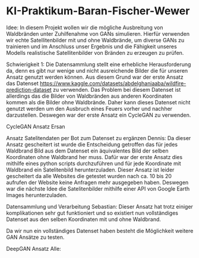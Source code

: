 # KI-Praktikum-Baran-Fischer-Wewer

Idee: In diesem Projekt wollen wir die mögliche Ausbreitung von Waldbränden unter Zuhilfenahme von GANs simulieren. Hierfür verwenden wir echte Satellitenbilder mit und ohne Waldbrände, um diverse GANs zu trainieren und im Anschluss unser Ergebnis und die Fähigkeit unseres Modells realistische Satellitenbilder von Bränden zu erzeugen zu prüfen.

Schwierigkeit 1: Die Datensammlung stellt eine erhebliche Herausforderung da, denn es gibt nur wenige und nicht ausreichende Bilder die für unseren Ansatz genutzt werden können. Aus diesem Grund war der erste Ansatz das Datenset https://www.kaggle.com/datasets/abdelghaniaaba/wildfire-prediction-dataset zu verwenden. Das Problem bei diesem Datenset ist allerdings das die Bilder von Waldbränden aus anderen Koordinaten kommen als die Bilder ohne Waldbrände. Daher kann dieses Datenset nicht genutzt werden um den Ausbruch eines Feuers  vorher und nachher darzustellen. Deswegen war der erste Ansatz ein CycleGAN zu verwenden.

CycleGAN Ansatz Ersan



Ansatz Satelitendaten per Bot zum Datenset zu ergänzen Dennis:
Da dieser Ansatz gescheitert ist wurde die Entscheidung getroffen das für jedes Waldbrand Bild aus dem Datenset ein äquivalentes Bild der selben Koordinaten ohne Waldbrand her muss. Dafür war der erste Ansatz dies mithilfe eines python scripts durchzuführen und für jede Koordinate mit Waldbrand ein Satelitenbild herunterzuladen. Dieser Ansatz ist leider gescheitert da alle Websites die getestet wurden nach ca. 10 bis 20 aufrufen der Website keine Anfragen mehr ausgegeben haben. Deswegen war die nächste Idee die Satelitenbilder mithilfe einer API von Google Earth Images herunterzuladen.


Datensammlung und Verarbeitung Sebastian:
Dieser Ansatz hat trotz einiger komplikationen sehr gut funktioniert und so existiert nun vollständiges Datenset aus den selben Koordinaten mit und ohne Waldbrand.

Da wir nun ein vollständiges Datenset haben besteht die Möglichkeit weitere GAN Ansätze zu testen.

DeepGAN Ansatz Alle:


